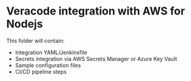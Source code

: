 # Veracode integration with AWS for Nodejs

This folder will contain:
- Integration YAML/Jenkinsfile
- Secrets integration via AWS Secrets Manager or Azure Key Vault
- Sample configuration files
- CI/CD pipeline steps
